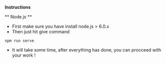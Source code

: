 **Instructions**

** Node.js **

* First make sure you have install node.js > 6.0.x
* Then just hit give command

```
npm run serve
```

* It will take some time, after everything has done, you can procceed with your work !